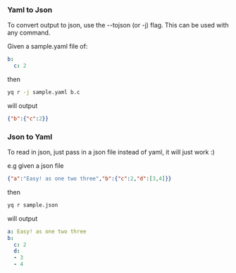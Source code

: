 ### Yaml to Json
To convert output to json, use the --tojson (or -j) flag. This can be used with any command.

Given a sample.yaml file of:
```yaml
b:
  c: 2
```
then
```bash
yq r -j sample.yaml b.c
```

will output
```json
{"b":{"c":2}}
```

### Json to Yaml
To read in json, just pass in a json file instead of yaml, it will just work :)

e.g given a json file

```json
{"a":"Easy! as one two three","b":{"c":2,"d":[3,4]}}
```
then
```bash
yq r sample.json
```
will output
```yaml
a: Easy! as one two three
b:
  c: 2
  d:
  - 3
  - 4
```

